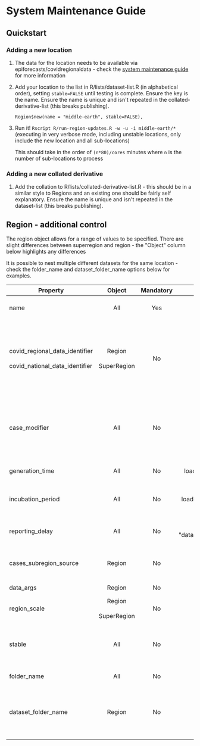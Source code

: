 # System Maintenance Guide

## Quickstart 
### Adding a new location
1. The data for the location needs to be available via epiforecasts/covidregionaldata - check the [system maintenance guide](https://github.com/epiforecasts/covidregionaldata/blob/master/inst/smg/SMG.md) for more information
2. Add your location to the list in R/lists/dataset-list.R (in alphabetical order), setting `stable=FALSE` until testing is complete. Ensure the key is the name. Ensure the name is unique and isn't repeated in the collated-derivative-list (this breaks publishing).
   ```
   Region$new(name = "middle-earth", stable=FALSE),
   ```
3. Run it! `Rscript R/run-region-updates.R -w -u -i middle-earth/*` (executing in very verbose mode, including unstable locations, only include the new location and all sub-locations)
   
   This should take in the order of `(n*80)/cores` minutes where `n` is the number of sub-locations to process

### Adding a new collated derivative
1. Add the collation to R/lists/collated-derivative-list.R  - this should be in a similar style to Regions and an existing one should be fairly self explanatory. Ensure the name is unique and isn't repeated in the dataset-list (this breaks publishing).

## Region - additional control

The region object allows for a range of values to be specified. There are slight differences between superregion and region - the "Object" column below highlights any differences

It is possible to nest multiple different datasets for the same location - check the folder_name and dataset_folder_name options below for examples.

| Property | Object | Mandatory | Default | Purpose | Example |
| -------- |:------:|:---------:|:-------:| ------- | ------- |
| name |  All | Yes | - | this will be treated as the name used in any file path and is the default for covid_regional_data_identifier |  ` name = "germany"` |
| covid_regional_data_identifier <br/><br/> covid_national_data_identifier |  Region <br/><br/> SuperRegion | No | name <br/><br/> "ecdc"| Used for the call to covidregionaldata::get_regional_data / covidregionaldata::get_national_data to specify the country / source parameter. Used to shim inconsistencies between the two libraries (e.g. united-kingdom / UK ). Name differs between region / superregion. | ` covid_regional_data_identifier = "UK"` |
|case_modifier |  All | No | NA | A lambda that modifies the `cases` object. This is expected to return the cases object. It allows for additional filtering or modifying of the source data if needed. This should be used with caution as it provides a method of "tinkering" with the source data with potential loss of data integrity. | `case_modifier = function(cases) { ... return(cases)}` |
|generation_time |  All | No | loads "data/generation_time.rds" | Optionally provide alternative data object to replace that loaded from the generic generation_time.rds file | `generation_time = readRDS(here::here("data", "alternative_generation_time.rds"))` |
|incubation_period |  All | No | loads "data/incubation_period.rds" | Optionally provide alternative data object to replace that loaded from the generic incubation_period.rds file | `incubation_period = readRDS(here::here("data", "alternative_incubation.rds"))` |
|reporting_delay |  All | No | loads "data/onset_to_admission_delay.rds" | Optionally provide alternative data object to replace that loaded from the generic onset_to_admission_delay.rds file | `reporting_delay = readRDS(here::here("data", "alternative_delay.rds"))` |
|cases_subregion_source |  Region | No | "level_1_region" | If the columns returned by covidregionaldata are not using the standard naming this can be reused to map the correct column for region | `cases_subregion_source = ...` |
|data_args |  Region | No | NULL | Optional extra arguments to hand to the get_regional_data method | `data_args = list(nhsregions = TRUE)` |
|region_scale |  Region <br/><br/> SuperRegion | No | "Region" <br/><br/> "Country" | Used to refer to the region in report. E.g. "State" for USA | `region_scale = "State"` |
|stable |  All | No | TRUE | Controls if it is eligible for inclusion in a full run. Regions under development (or suffering from data issues) can be flagged as `stable=FALSE` and excluded by default| `stable = FALSE` |
|folder_name |  All | No | NA | if specified it replaces the dataset name in the folder structure | `folder_name="USA"` |
|dataset_folder_name|  Region | No | "cases" | allows for specifying the dataset is something other than cases. Typically used as a pair with the folder_name flag to co-locate to datasets sensible | `name="uk-hospital-admissions", folder_name="united-kingdom", dataset_folder_name="hospital-admissions"` with another dataset of `name="united-kingdom"` - this will produce data in `subnational/united-kingdom/<cases or hospital-admissions>/...`|